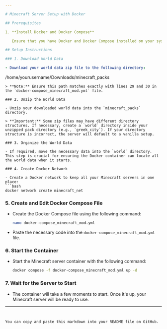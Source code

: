 ```yaml
---

# Minecraft Server Setup with Docker

## Prerequisites

1. **Install Docker and Docker Compose**

   Ensure that you have Docker and Docker Compose installed on your system. You can follow the official Docker installation guide for your operating system.

## Setup Instructions

### 1. Download World Data

- Download your world data zip file to the following directory:
  ```
  /home/yourusername/Downloads/minecraft_packs
  ```
  > **Note:** Ensure this path matches exactly with lines 29 and 30 in the `docker-compose_minecraft_mod.yml` file.

### 2. Unzip the World Data

- Unzip your downloaded world data into the `minecraft_packs` directory.
  
  > **Important:** Some zip files may have different directory structures. If necessary, create a `world` directory inside your unzipped pack directory (e.g., `greek_city`). If your directory structure is incorrect, the server will default to a vanilla setup.

### 3. Organize the World Data

- If required, move the necessary data into the `world` directory. This step is crucial for ensuring the Docker container can locate all the world data when it starts.

### 4. Create Docker Network

- Create a Docker network to keep all your Minecraft servers in one place:
  ```bash
  docker network create minecraft_net
  ```

### 5. Create and Edit Docker Compose File

- Create the Docker Compose file using the following command:
  ```bash
  nano docker-compose_minecraft_mod.yml
  ```
- Paste the necessary code into the `docker-compose_minecraft_mod.yml` file.

### 6. Start the Container

- Start the Minecraft server container with the following command:
  ```bash
  docker compose -f docker-compose_minecraft_mod.yml up -d
  ```

### 7. Wait for the Server to Start

- The container will take a few moments to start. Once it's up, your Minecraft server will be ready to use.

---
```


You can copy and paste this markdown into your README file on GitHub.
